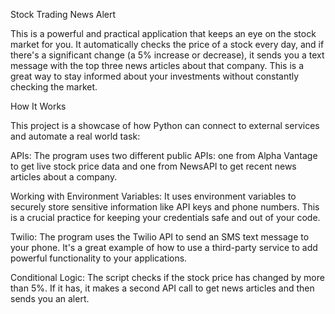 Stock Trading News Alert

This is a powerful and practical application that keeps an eye on the stock market for you. It automatically checks the price of a stock every day, and if there's a significant change (a 5% increase or decrease), it sends you a text message with the top three news articles about that company. This is a great way to stay informed about your investments without constantly checking the market.

How It Works 

This project is a showcase of how Python can connect to external services and automate a real world task:

APIs: The program uses two different public APIs: one from Alpha Vantage to get live stock price data and one from NewsAPI to get recent news articles about a company.

Working with Environment Variables: It uses environment variables to securely store sensitive information like API keys and phone numbers. This is a crucial practice for keeping your credentials safe and out of your code.

Twilio: The program uses the Twilio API to send an SMS text message to your phone. It's a great example of how to use a third-party service to add powerful functionality to your applications.

Conditional Logic: The script checks if the stock price has changed by more than 5%. If it has, it makes a second API call to get news articles and then sends you an alert.
